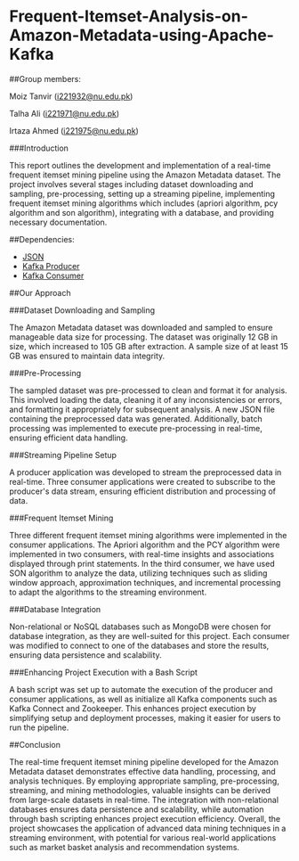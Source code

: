 # Frequent-Itemset-Analysis-on-Amazon-Metadata-using-Apache-Kafka
##Group members:

Moiz Tanvir (i221932@nu.edu.pk)

Talha Ali (i221971@nu.edu.pk)

Irtaza Ahmed (i221975@nu.edu.pk)

###Introduction

This report outlines the development and implementation of a real-time frequent itemset mining pipeline using the Amazon Metadata dataset. The project involves several stages including dataset downloading and sampling, pre-processing, setting up a streaming pipeline, implementing frequent itemset mining algorithms which includes (apriori algorithm, pcy algorithm and son algorithm), integrating with a database, and providing necessary documentation.

##Dependencies:

- [JSON](https://www.json.org/json-en.html)
- [Kafka Producer](https://kafka-python.readthedocs.io/en/master/apidoc/KafkaProducer.html)
- [Kafka Consumer](https://kafka-python.readthedocs.io/en/master/apidoc/KafkaConsumer.html)

##Our Approach

###Dataset Downloading and Sampling

The Amazon Metadata dataset was downloaded and sampled to ensure manageable data size for processing. The dataset was originally 12 GB in size, which increased to 105 GB after extraction. A sample size of at least 15 GB was ensured to maintain data integrity.

###Pre-Processing

The sampled dataset was pre-processed to clean and format it for analysis. This involved loading the data, cleaning it of any inconsistencies or errors, and formatting it appropriately for subsequent analysis. A new JSON file containing the preprocessed data was generated. Additionally, batch processing was implemented to execute pre-processing in real-time, ensuring efficient data handling.

###Streaming Pipeline Setup

A producer application was developed to stream the preprocessed data in real-time. Three consumer applications were created to subscribe to the producer's data stream, ensuring efficient distribution and processing of data.

###Frequent Itemset Mining

Three different frequent itemset mining algorithms were implemented in the consumer applications. The Apriori algorithm and the PCY algorithm were implemented in two consumers, with real-time insights and associations displayed through print statements. In the third consumer, we have used SON algorithm to analyze the data, utilizing techniques such as sliding window approach, approximation techniques, and incremental processing to adapt the algorithms to the streaming environment.

###Database Integration

Non-relational or NoSQL databases such as MongoDB were chosen for database integration, as they are well-suited for this project. Each consumer was modified to connect to one of the databases and store the results, ensuring data persistence and scalability.

###Enhancing Project Execution with a Bash Script

A bash script was set up to automate the execution of the producer and consumer applications, as well as initialize all Kafka components such as Kafka Connect and Zookeeper. This enhances project execution by simplifying setup and deployment processes, making it easier for users to run the pipeline.

##Conclusion

The real-time frequent itemset mining pipeline developed for the Amazon Metadata dataset demonstrates effective data handling, processing, and analysis techniques. By employing appropriate sampling, pre-processing, streaming, and mining methodologies, valuable insights can be derived from large-scale datasets in real-time. The integration with non-relational databases ensures data persistence and scalability, while automation through bash scripting enhances project execution efficiency. Overall, the project showcases the application of advanced data mining techniques in a streaming environment, with potential for various real-world applications such as market basket analysis and recommendation systems.
